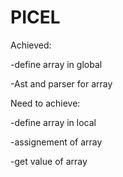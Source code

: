 # PICEL
Achieved:

-define array in global

-Ast and parser for array



Need to achieve:

-define array in local

-assignement of array

-get value of array

